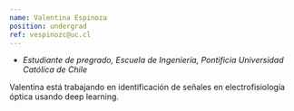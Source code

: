 ```yaml
---
name: Valentina Espinoza
position: undergrad
ref: vespinozc@uc.cl
---
```


- _Estudiante de pregrado, Escuela de Ingeniería, Pontificia Universidad Católica de Chile_

Valentina está trabajando en identificación de señales en electrofisiología óptica usando deep learning.
